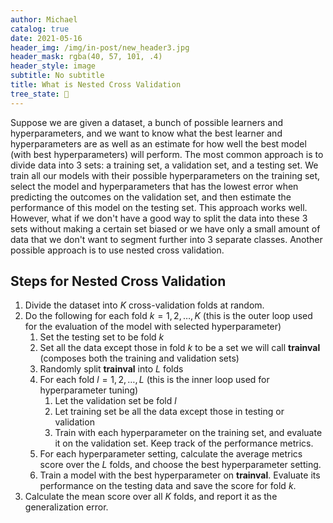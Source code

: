 ```yaml
---
author: Michael
catalog: true
date: 2021-05-16
header_img: /img/in-post/new_header3.jpg
header_mask: rgba(40, 57, 101, .4)
header_style: image
subtitle: No subtitle
title: What is Nested Cross Validation
tree_state: 🌱
---
```


Suppose we are given a dataset, a bunch of possible learners and hyperparameters, and we want to know what the best learner and hyperparameters are as well as an estimate for how well the best model (with best hyperparameters) will perform. The most common approach is to divide data into 3 sets: a training set, a validation set, and a testing set. We train all our models with their possible hyperparameters on the training set, select the model and hyperparameters that has the lowest error when predicting the outcomes on the validation set, and then estimate the performance of this model on the testing set. This approach works well. However, what if we don't have a good way to split the data into these 3 sets without making a certain set biased or we have only a small amount of data that we don't want to segment further into 3 separate classes. Another possible approach is to use nested cross validation.

## Steps for Nested Cross Validation
1. Divide the dataset into $K$ cross-validation folds at random.
2. Do the following for each fold $k=1,2, \ldots, K$ (this is the outer loop used for the evaluation of the model with selected hyperparameter)
	1. Set the testing set to be fold $k$
	2. Set all the data except those in fold $k$ to be a set we will call **trainval** (composes both the training and validation sets)
	3. Randomly split **trainval** into $L$ folds
	4. For each fold $l=1,2, \ldots, L$ (this is the inner loop used for hyperparameter tuning)
		1. Let the validation set be fold $l$
		2. Let training set be all the data except those in testing or validation
		3. Train with each hyperparameter on the training set, and evaluate it on the validation set. Keep track of the performance metrics.
	5. For each hyperparameter setting, calculate the average metrics score over the $L$ folds, and choose the best hyperparameter setting.
	6. Train a model with the best hyperparameter on **trainval**. Evaluate its performance on the testing data and save the score for fold $k$.
3. Calculate the mean score over all $K$ folds, and report it as the generalization error.